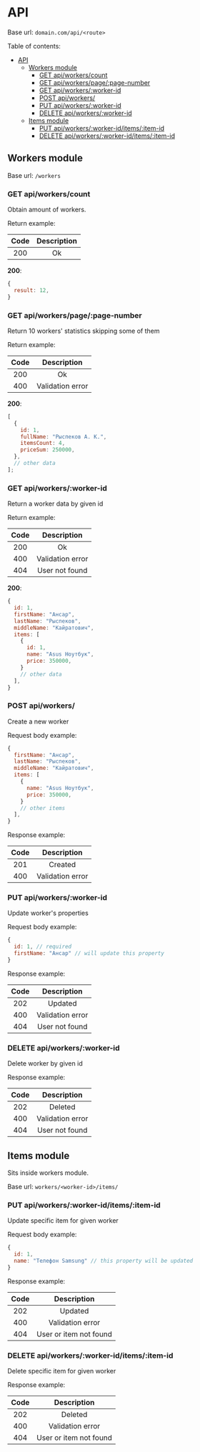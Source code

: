 # API

Base url: `domain.com/api/<route>`

Table of contents:

- [API](#api)
  - [Workers module](#workers-module)
    - [GET api/workers/count](#get-apiworkerscount)
    - [GET api/workers/page/:page-number](#get-apiworkerspagepage-number)
    - [GET api/workers/:worker-id](#get-apiworkersworker-id)
    - [POST api/workers/](#post-apiworkers)
    - [PUT api/workers/:worker-id](#put-apiworkersworker-id)
    - [DELETE api/workers/:worker-id](#delete-apiworkersworker-id)
  - [Items module](#items-module)
    - [PUT api/workers/:worker-id/items/:item-id](#put-apiworkersworker-iditemsitem-id)
    - [DELETE api/workers/:worker-id/items/:item-id](#delete-apiworkersworker-iditemsitem-id)

## Workers module

Base url: `/workers`

### GET api/workers/count

Obtain amount of workers.

Return example:

| Code | Description |
| :--: | :---------: |
| 200  |     Ok      |

**200**:

```js
{
  result: 12,
}
```

### GET api/workers/page/:page-number

Return 10 workers' statistics skipping some of them

Return example:

| Code |   Description    |
| :--: | :--------------: |
| 200  |        Ok        |
| 400  | Validation error |

**200**:

```js
[
  {
    id: 1,
    fullName: "Рыспеков А. К.",
    itemsCount: 4,
    priceSum: 250000,
  },
  // other data
];
```

### GET api/workers/:worker-id

Return a worker data by given id

Return example:

| Code |   Description    |
| :--: | :--------------: |
| 200  |        Ok        |
| 400  | Validation error |
| 404  |  User not found  |

**200**:

```js
{
  id: 1,
  firstName: "Ансар",
  lastName: "Рыспеков",
  middleName: "Кайратович",
  items: [
    {
      id: 1,
      name: "Asus Ноутбук",
      price: 350000,
    }
    // other data
  ],
}
```

### POST api/workers/

Create a new worker

Request body example:

```js
{
  firstName: "Ансар",
  lastName: "Рыспеков",
  middleName: "Кайратович",
  items: [
    {
      name: "Asus Ноутбук",
      price: 350000,
    }
    // other items
  ],
}
```

Response example:

| Code |   Description    |
| :--: | :--------------: |
| 201  |     Created      |
| 400  | Validation error |

### PUT api/workers/:worker-id

Update worker's properties

Request body example:

```js
{
  id: 1, // required
  firstName: "Ансар" // will update this property
}
```

Response example:

| Code |   Description    |
| :--: | :--------------: |
| 202  |     Updated      |
| 400  | Validation error |
| 404  |  User not found  |

### DELETE api/workers/:worker-id

Delete worker by given id

Response example:

| Code |   Description    |
| :--: | :--------------: |
| 202  |     Deleted      |
| 400  | Validation error |
| 404  |  User not found  |

## Items module

Sits inside workers module.

Base url: `workers/<worker-id>/items/`

### PUT api/workers/:worker-id/items/:item-id

Update specific item for given worker

Request body example:

```js
{
  id: 1,
  name: "Телефон Samsung" // this property will be updated
}
```

Response example:

| Code |      Description       |
| :--: | :--------------------: |
| 202  |        Updated         |
| 400  |    Validation error    |
| 404  | User or item not found |

### DELETE api/workers/:worker-id/items/:item-id

Delete specific item for given worker

Response example:

| Code |      Description       |
| :--: | :--------------------: |
| 202  |        Deleted         |
| 400  |    Validation error    |
| 404  | User or item not found |
